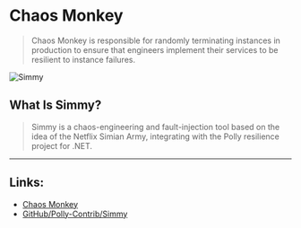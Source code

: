 # Chaos Monkey
>Chaos Monkey is responsible for randomly terminating instances in production to ensure that engineers implement their services to be resilient to instance failures.

![Simmy](https://raw.githubusercontent.com/Polly-Contrib/Simmy/master/Simmy_lg.png)

## What Is Simmy?
>Simmy is a chaos-engineering and fault-injection tool based on the idea of the Netflix Simian Army, 
integrating with the Polly resilience project for .NET.

---
## Links:
- [Chaos Monkey](https://netflix.github.io/chaosmonkey/)
- [GitHub/Polly-Contrib/Simmy](https://github.com/Polly-Contrib/Simmy)